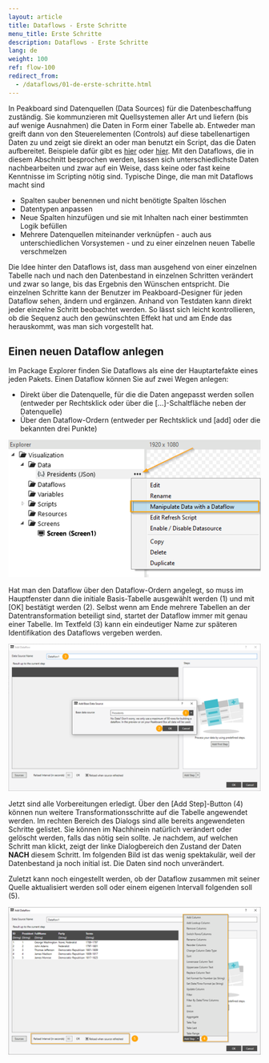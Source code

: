 ```yaml
---
layout: article
title: Dataflows - Erste Schritte
menu_title: Erste Schritte
description: Dataflows - Erste Schritte
lang: de
weight: 100
ref: flow-100
redirect_from:
  - /dataflows/01-de-erste-schritte.html
---
```

In Peakboard sind Datenquellen (Data Sources) für die Datenbeschaffung zuständig. Sie kommunzieren mit Quellsystemen aller Art und liefern (bis auf wenige Ausnahmen) die Daten in Form einer Tabelle ab. Entweder man greift dann von den Steuerelementen (Controls) auf diese tabellenartigen Daten zu und zeigt sie direkt an oder man benutzt ein Script, das die Daten aufbereitet. Beispiele dafür gibt es [hier](/scripting/de-tabellen-daten.html) oder [hier](/scripting/de-manipulieren.html). Mit den Dataflows, die in diesem Abschnitt besprochen werden, lassen sich unterschiedlichste Daten nachbearbeiten und zwar auf ein Weise, dass keine oder fast keine Kenntnisse im Scripting nötig sind. Typische Dinge, die man mit Dataflows macht sind

* Spalten sauber benennen und nicht benötigte Spalten löschen
* Datentypen anpassen
* Neue Spalten hinzufügen und sie mit Inhalten nach einer bestimmten Logik befüllen
* Mehrere Datenquellen miteinander verknüpfen - auch aus unterschiedlichen Vorsystemen - und zu einer einzelnen neuen Tabelle verschmelzen

Die Idee hinter den Dataflows ist, dass man ausgehend von einer einzelnen Tabelle nach und nach den Datenbestand in einzelnen Schritten verändert und zwar so lange, bis das Ergebnis den Wünschen entspricht. Die einzelnen Schritte kann der Benutzer im Peakboard-Designer für jeden Dataflow sehen, ändern und ergänzen. Anhand von Testdaten kann direkt jeder einzelne Schritt beobachtet werden. So lässt sich leicht kontrollieren, ob die Sequenz auch den gewünschten Effekt hat und am Ende das herauskommt, was man sich vorgestellt hat.

## Einen neuen Dataflow anlegen

Im Package Explorer finden Sie Dataflows als eine der Hauptartefakte eines jeden Pakets. Einen Dataflow können Sie auf zwei Wegen anlegen:
* Direkt über die Datenquelle, für die die Daten angepasst werden sollen (entweder per Rechtsklick oder über die [...]-Schaltfläche neben der Datenquelle)
* Über den Dataflow-Ordern (entweder per Rechtsklick und [add] oder die bekannten drei Punkte)

![Einen neuen Flow anlegen](/assets/images/dataflows/getting-started/dataflows-create.png)

Hat man den Dataflow über den Dataflow-Ordern angelegt, so muss im Hauptfenster dann die initiale Basis-Tabelle ausgewählt werden (1) und mit [OK] bestätigt werden (2). 
Selbst wenn am Ende mehrere Tabellen an der Datentransformation beteiligt sind, startet der Dataflow immer mit genau einer Tabelle.
Im Textfeld (3) kann ein eindeutiger Name zur späteren Identifikation des Dataflows vergeben werden.

![Haupttabelle auswählen](/assets/images/dataflows/getting-started/dataflows-maindialog-01.png)

Jetzt sind alle Vorbereitungen erledigt. 
Über den [Add Step]-Button (4) können nun weitere Transformationsschritte auf die Tabelle angewendet werden. 
Im rechten Bereich des Dialogs sind alle bereits angewendeten Schritte gelistet. 
Sie können im Nachhinein natürlich verändert oder gelöscht werden, falls das nötig sein sollte. 
Je nachdem, auf welchen Schritt man klickt, zeigt der linke Dialogbereich den Zustand der Daten **NACH** diesem Schritt. 
Im folgenden Bild ist das wenig spektakulär, weil der Datenbestand ja noch initial ist. Die Daten sind noch unverändert.

Zuletzt kann noch eingestellt werden, ob der Dataflow zusammen mit seiner Quelle aktualisiert werden soll oder einem eigenen Intervall folgenden soll (5).

![Haupttabelle auswählen](/assets/images/dataflows/getting-started/dataflows-maindialog-02.png)
